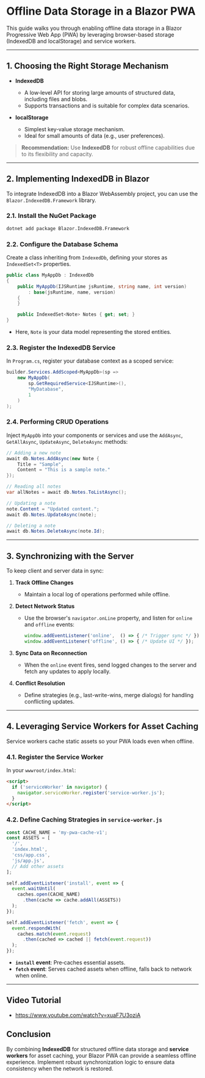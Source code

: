 # Offline Data Storage in a Blazor PWA

This guide walks you through enabling offline data storage in a Blazor Progressive Web App (PWA) by leveraging browser-based storage (IndexedDB and localStorage) and service workers.

---

## 1. Choosing the Right Storage Mechanism

- **IndexedDB**
  - A low‑level API for storing large amounts of structured data, including files and blobs.
  - Supports transactions and is suitable for complex data scenarios.

- **localStorage**
  - Simplest key‑value storage mechanism.
  - Ideal for small amounts of data (e.g., user preferences).

> **Recommendation:** Use **IndexedDB** for robust offline capabilities due to its flexibility and capacity.

---

## 2. Implementing IndexedDB in Blazor

To integrate IndexedDB into a Blazor WebAssembly project, you can use the `Blazor.IndexedDB.Framework` library.

### 2.1. Install the NuGet Package

```bash
dotnet add package Blazor.IndexedDB.Framework
```

### 2.2. Configure the Database Schema

Create a class inheriting from `IndexedDb`, defining your stores as `IndexedSet<T>` properties.

```csharp
public class MyAppDb : IndexedDb
{
    public MyAppDb(IJSRuntime jsRuntime, string name, int version)
        : base(jsRuntime, name, version)
    {
    }

    public IndexedSet<Note> Notes { get; set; }
}
```

- Here, `Note` is your data model representing the stored entities.

### 2.3. Register the IndexedDB Service

In `Program.cs`, register your database context as a scoped service:

```csharp
builder.Services.AddScoped<MyAppDb>(sp =>
    new MyAppDb(
        sp.GetRequiredService<IJSRuntime>(),
        "MyDatabase",
        1
    )
);
```

### 2.4. Performing CRUD Operations

Inject `MyAppDb` into your components or services and use the `AddAsync`, `GetAllAsync`, `UpdateAsync`, `DeleteAsync` methods:

```csharp
// Adding a new note
await db.Notes.AddAsync(new Note {
    Title = "Sample",
    Content = "This is a sample note."
});

// Reading all notes
var allNotes = await db.Notes.ToListAsync();

// Updating a note
note.Content = "Updated content.";
await db.Notes.UpdateAsync(note);

// Deleting a note
await db.Notes.DeleteAsync(note.Id);
```

---

## 3. Synchronizing with the Server

To keep client and server data in sync:

1. **Track Offline Changes**
   - Maintain a local log of operations performed while offline.

2. **Detect Network Status**
   - Use the browser's `navigator.onLine` property, and listen for `online` and `offline` events:
     ```javascript
     window.addEventListener('online',  () => { /* Trigger sync */ });
     window.addEventListener('offline', () => { /* Update UI */ });
     ```

3. **Sync Data on Reconnection**
   - When the `online` event fires, send logged changes to the server and fetch any updates to apply locally.

4. **Conflict Resolution**
   - Define strategies (e.g., last-write-wins, merge dialogs) for handling conflicting updates.

---

## 4. Leveraging Service Workers for Asset Caching

Service workers cache static assets so your PWA loads even when offline.

### 4.1. Register the Service Worker

In your `wwwroot/index.html`:

```html
<script>
  if ('serviceWorker' in navigator) {
    navigator.serviceWorker.register('service-worker.js');
  }
</script>
```

### 4.2. Define Caching Strategies in `service-worker.js`

```javascript
const CACHE_NAME = 'my-pwa-cache-v1';
const ASSETS = [
  '/',
  'index.html',
  'css/app.css',
  'js/app.js',
  // Add other assets
];

self.addEventListener('install', event => {
  event.waitUntil(
    caches.open(CACHE_NAME)
      .then(cache => cache.addAll(ASSETS))
  );
});

self.addEventListener('fetch', event => {
  event.respondWith(
    caches.match(event.request)
      .then(cached => cached || fetch(event.request))
  );
});
```

- **`install` event**: Pre‑caches essential assets.
- **`fetch` event**: Serves cached assets when offline, falls back to network when online.

---
## Video Tutorial
- https://www.youtube.com/watch?v=xuaF7U3oziA

## Conclusion

By combining **IndexedDB** for structured offline data storage and **service workers** for asset caching, your Blazor PWA can provide a seamless offline experience. Implement robust synchronization logic to ensure data consistency when the network is restored.

